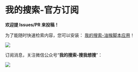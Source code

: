 # 我的搜索-官方订阅
**欢迎提 Issues/PR 来投稿！**

为了能随时快速检索内容，您可以安装：
[我的搜索-油猴脚本应用](https://greasyfork.org/zh-CN/scripts/457020-%E6%88%91%E7%9A%84%E6%90%9C%E7%B4%A2)！

![](https://raw.githubusercontent.com/18476305640/typora/master/images/2023/03/07/1678157884836.gif)

订阅消息，关注微信公众号“**我的搜索-搜我想搜**”：

![](https://cdn.jsdelivr.net/gh/18476305640/typora@master/images/2024/10/10/1728542629942.jpg)

